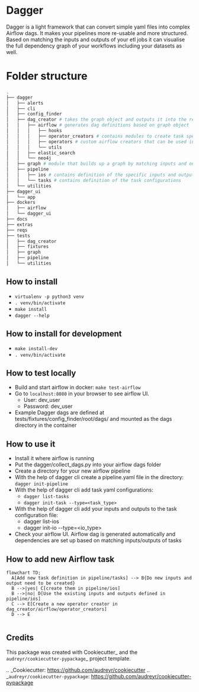 # Dagger
Dagger is a light framework that can convert simple yaml files into complex Airflow dags. It makes your pipelines more re-usable and more structured. Based on matching the inputs and outputs of your etl jobs it can visualise the full dependency graph of your workflows including your datasets as well.


# Folder structure

```bash
.
├── dagger
│   ├── alerts
│   ├── cli
│   ├── config_finder
│   ├── dag_creator # takes the graph object and outputs it into the respective format
│   │   ├── airflow # generates dag definitions based on graph object
│   │   │   ├── hooks
│   │   │   ├── operator_creators # contains modules to create task specific operator
│   │   │   ├── operators # custom airflow creators that can be used in the operator creator
│   │   │   └── utils 
│   │   ├── elastic_search
│   │   └── neo4j
│   ├── graph # module that builds up a graph by matching inputs and outputs different task definitions.
│   ├── pipeline 
│   │   ├── ios # contains definition of the specific inputs and outputs of a task
│   │   └── tasks # contains definition of the task configurations  
│   └── utilities
├── dagger_ui
│   └── app
├── dockers
│   ├── airflow
│   └── dagger_ui
├── docs
├── extras
├── reqs
├── tests
│   ├── dag_creator
│   ├── fixtures
│   ├── graph
│   ├── pipeline
│   └── utilities
```

How to install
--------
* `virtualenv -p python3 venv`
* `. venv/bin/activate`
* `make install`
* `dagger --help`

How to install for development
--------
* `make install-dev`
* `. venv/bin/activate`

How to test locally
--------
* Build and start airflow in docker: `make test-airflow`
* Go to `localhost:8080` in your browser to see airflow UI.
    * User: dev_user
    * Password: dev_user
* Example Dagger dags are defined at tests/fixtures/config_finder/root/dags/ and mounted as the dags directory in the container


How to use it
--------
* Install it where airflow is running
* Put the dagger/collect_dags.py into your airflow dags folder
* Create a directory for your new airflow pipeline
* With the help of dagger cli create a pipeline.yaml file in the directory: `dagger init-pipeline`
* With the help of dagger cli add task yaml configurations:
    * `dagger list-tasks`
    * `dagger init-task --type=<task_type>`
* With the help of dagger cli add your inputs and outputs to the task configuration file:
    * dagger list-ios
    * dagger init-io --type=<io_type>
* Check your airflow UI. Airflow dag is generated automatically and dependencies are set up based on matching inputs/outputs of tasks

How to add new Airflow task
-------

```mermaid
flowchart TD;
  A[Add new task definition in pipeline/tasks] --> B{Do new inputs and output need to be created}
  B -->|yes| C[create them in pipeline/ios]
  B -->|no| D[Use the existing inputs and outputs defined in pipeline/ios]
  C --> E[Create a new operator creator in dag_creator/airflow/operator_creators]
  D --> E
   
```


Credits
-------

This package was created with Cookiecutter_ and the `audreyr/cookiecutter-pypackage`_ project template.

.. _Cookiecutter: https://github.com/audreyr/cookiecutter
.. _`audreyr/cookiecutter-pypackage`: https://github.com/audreyr/cookiecutter-pypackage
